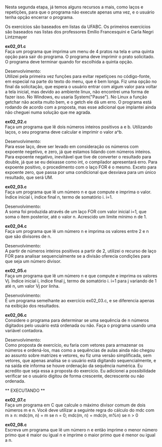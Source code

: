 Nesta segunda etapa, já temos alguns recursos a mais, como laços e repetições, para que o programa não execute apenas uma vez, e o usuário tenha opção encerrar o programa.

Os exercícios são baseados em listas da UFABC. Os primeiros exercícios são baseados nas listas dos professores Emílio Francesquini e Carla Negri Lintzmayer

<b>ex02_01.c</b><br>
Faça um programa que imprima um menu de 4 pratos na tela e uma quinta opção para sair do programa. O programa deve imprimir o prato solicitado. O programa deve terminar quando for escolhida a quinta opção.<br>
<p>Desenvolvimento:<br>
Utilizei pela primeira vez funções para evitar repetiçoes no código-fonte, em especial na parte do texto do menu, que é bem longa. Fiz uma opção no final da solicitação, que espera o usuário entrar com algum valor para voltar a tela inicial, mas  devido ao ambiente linux, não encontrei uma forma de fazer isso. No Windows, eu usaria System("Pause"). No Linux a função getchar não aceita muito bem, e o getch ele dá um erro. O programa está rodando de acordo com a proposta, mas esse adicional que implantei ainda não cheguei numa solução que me agrada.

<p><b>ex02_02.c</b><br>
Faça um programa que lê dois números inteiros positivos a e b. Utilizando laços, o seu programa deve calcular e imprimir o valor a^b.
<p>Desenvolvimento:<br>
Para esse laço, deve ser levado em consideração os números com expoente negetivo, e zero, já que estamos lidando com números inteiros. Para expoente negativo, inevitável que tive de converter o resultado para double, já que se eu deixasse como int, o compilador apresentará erro. Para expoente positivo, o procedimento com o laço FOR é o mesmo. Exceto para expoente zero, que passa por uma condicional que desviava para um único resultado, que será UM.

<p><b>ex02_03.c</b><br>
Faça um programa que lê um número n e que compute e imprima o valor. Índice inicial i, índice final n, termo de somatório i. i=1.
<p>Desenvolvimento:<br>
A soma foi produzida através de um laço FOR com valor inicial i=1, que soma o item posterior, até o valor n. Acrescido um limite mínimo n de 1.

<p><b>ex02_04.c</b><br>
Faça um programa que lê um número n e imprima os valores entre 2 e n que são divisores de n.
<p>Desenvolvimento:<br>
A partir de números inteiros positivos a partir de 2, utilizei o recurso de laço FOR para analisar sequencialmente se a divisão oferecia condições para que seja um número divisor.  
  
<p><b>ex02_05.c</b><br>
Faça um programa que lê um número n e que compute e imprima os valores Vj. Índice inicial i, índice final j, termo de somatório i. i=1 para j variando de 1 até n, um valor Vj por linha.
<p>Desenvolvimento:<br>
É um programa semelhante ao exercício ex02_03.c, e se diferencia apenas na exibição dos resultados.

<p><b>ex02_06.c</b><br>
Considere o programa para determinar se uma sequência de n números digitados pelo usuário está ordenada ou não. Faça o programa usando uma variável contadora.  
<p>Desenvolvimento:<br>
Como proposta de exercício, eu faria com vetores para armazenar os números e ordená-los, mas como a sequências de aulas ainda não chegou ao assunto sobre matrizes e vetores, eu fiz uma versão simplificada, sem vetores, que apenas analisa se o usuário está digitando sequencialmente, e na saída ele informa se houve ordenação da sequência numérica. Eu acredito que seja essa a proposta do exercício. Eu adicionei a possibilidade verificar se o usuário digitou de forma crescente, decrescente ou não ordenada.

** EXECUTANDO **
<p><b>ex02_07.c</b><br>
Faça um programa em C que calcule o máximo divisor comum de dois números m e n. Você deve utilizar a seguinte regra do cálculo do mdc com m ≥ n: mdc(m, n) = m se n = 0; mdc(m, n) = mdc(n, m%n) se n > 0

<p><b>ex02_08.c</b><br>
Escreva um programa que lê um número n e então imprime o menor número primo que é maior ou igual n e imprime o maior primo que é menor ou igual a n.


